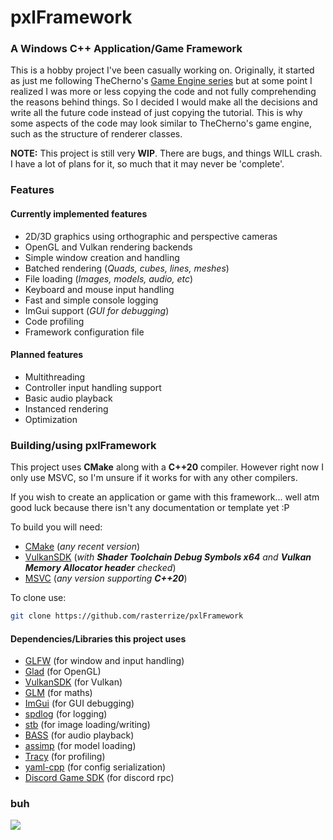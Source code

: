 # pxlFramework
### A Windows C++ Application/Game Framework
This is a hobby project I've been casually working on. Originally, it started as just me following TheCherno's [Game Engine series](https://youtube.com/playlist?list=PLlrATfBNZ98dC-V-N3m0Go4deliWHPFwT&si=15wnEV42qfltyt2v) but at some point I realized I was more or less copying the code and not fully comprehending the reasons behind things. So I decided I would make all the decisions and write all the future code instead of just copying the tutorial. This is why some aspects of the code may look similar to TheCherno's game engine, such as the structure of renderer classes.

**NOTE:** This project is still very **WIP**. There are bugs, and things WILL crash. I have a lot of plans for it, so much that it may never be 'complete'.

### Features
#### Currently implemented features
- 2D/3D graphics using orthographic and perspective cameras
- OpenGL and Vulkan rendering backends
- Simple window creation and handling
- Batched rendering (_Quads, cubes, lines, meshes_)
- File loading (_Images, models, audio, etc_)
- Keyboard and mouse input handling
- Fast and simple console logging
- ImGui support (_GUI for debugging_)
- Code profiling
- Framework configuration file

#### Planned features
- Multithreading
- Controller input handling support
- Basic audio playback
- Instanced rendering
- Optimization

### Building/using pxlFramework
This project uses **CMake** along with a **C++20** compiler. However right now I only use MSVC, so I'm unsure if it works for with any other compilers.

If you wish to create an application or game with this framework... well atm good luck because there isn't any documentation or template yet :P

To build you will need:
 - [CMake](https://cmake.org/download/) (_any recent version_)
 - [VulkanSDK](https://vulkan.lunarg.com/sdk/home) (_with **Shader Toolchain Debug Symbols x64** and **Vulkan Memory Allocator header** checked_)
 - [MSVC](https://visualstudio.microsoft.com/downloads/) (_any version supporting **C++20**_)

To clone use:
```sh
git clone https://github.com/rasterrize/pxlFramework
```

#### Dependencies/Libraries this project uses
- [GLFW](https://github.com/glfw/glfw) (for window and input handling)
- [Glad](https://glad.dav1d.de/) (for OpenGL)
- [VulkanSDK](https://vulkan.lunarg.com/sdk/home) (for Vulkan)
- [GLM](https://github.com/g-truc/glm) (for maths)
- [ImGui](https://github.com/ocornut/imgui) (for GUI debugging)
- [spdlog](https://github.com/gabime/spdlog) (for logging)
- [stb](https://github.com/nothings/stb) (for image loading/writing)
- [BASS](https://www.un4seen.com/) (for audio playback)
- [assimp](https://github.com/assimp/assimp) (for model loading)
- [Tracy](https://github.com/wolfpld/tracy) (for profiling)
- [yaml-cpp](https://github.com/jbeder/yaml-cpp) (for config serialization)
- [Discord Game SDK](https://discord.com/developers/docs/developer-tools/game-sdk) (for discord rpc)

### buh  
![](https://media.tenor.com/Hx5yUAxxYvwAAAAM/buh-b-u-h.gif)